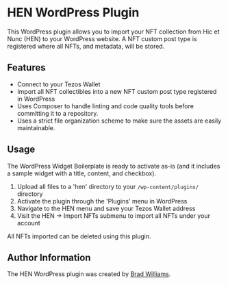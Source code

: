 # HEN WordPress Plugin

This WordPress plugin allows you to import your NFT collection from Hic et Nunc (HEN) to your WordPress website. A NFT custom post type is registered where all NFTs, and metadata, will be stored. 

## Features

* Connect to your Tezos Wallet
* Import all NFT collectibles into a new NFT custom post type registered in WordPress
* Uses Composer to handle linting and code quality tools before committing it to a repository.
* Uses a strict file organization scheme to make sure the assets are easily maintainable.

## Usage

The WordPress Widget Boilerplate is ready to activate as-is (and it includes a sample widget with a title, content, and checkbox).

1. Upload all files to a 'hen' directory to your `/wp-content/plugins/` directory
2. Activate the plugin through the 'Plugins' menu in WordPress
3. Navigate to the HEN menu and save your Tezos Wallet address
4. Visit the HEN -> Import NFTs submenu to import all NFTs under your account

All NFTs imported can be deleted using this plugin.

## Author Information

The HEN WordPress plugin was created by [Brad Williams](https://twitter.com/williamsba/).
